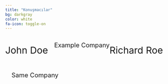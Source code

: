 ```yaml
---
title: "Konuşmacılar"
bg: darkgray
color: white
fa-icon: toggle-on
---
```


<div>
<span class="fa-stack subtlecircle" style="font-size:100px; background:rgba(255,166,0,0.1); float:left">
  <i class="fa fa-circle fa-stack-2x text-white"></i>
  <i class="fa fa-user fa-stack-1x text-orange"></i>
</span>
<p style="font-size:30px; float:left">
John Doe
</p>
<p style="font-size:20px; float:left; padding-left:20px">
Example Company
</p>
</div>

</div>
<span class="fa-stack subtlecircle" style="font-size:100px; background:rgba(255,166,0,0.1); float:left">
  <i class="fa fa-circle fa-stack-2x text-white"></i>
  <i class="fa fa-user fa-stack-1x text-orange"></i>
</span>
<p style="font-size:30px; float:left">
Richard Roe
</p>
<p style="font-size:20px; float:left; padding-left:20px">
Same Company
</p>
</div>
